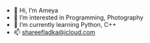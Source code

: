 - 👋 Hi, I’m Ameya
- 👀 I’m interested in Programming, Photography
- 🌱 I’m currently learning Python, C++
- 📫 shareefladka@icloud.com

<!---
shareefladka22/shareefladka22 is a ✨ special ✨ repository because its `README.md` (this file) appears on your GitHub profile.
You can click the Preview link to take a look at your changes.
--->
